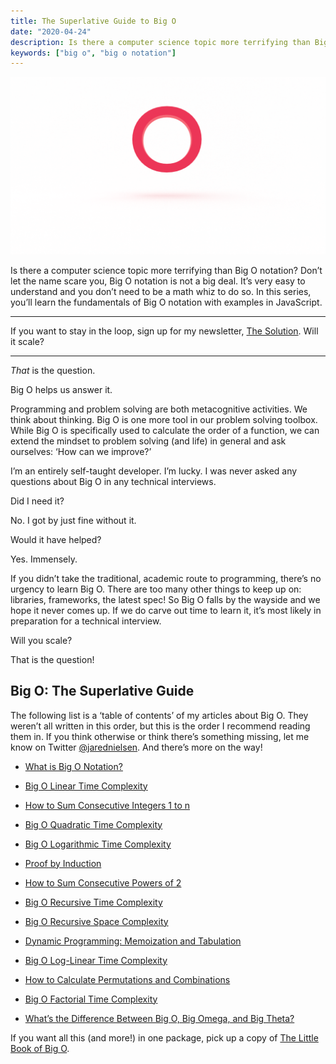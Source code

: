 ```yaml
---
title: The Superlative Guide to Big O
date: "2020-04-24"
description: Is there a computer science topic more terrifying than Big O? Don’t let the name scare you, Big O is not a big deal. Learn the fundamentals in this superlative guide.
keywords: ["big o", "big o notation"]
---
```


![](./jarednielsen-big-o.png)


Is there a computer science topic more terrifying than Big O notation? Don’t let the name scare you, Big O notation is not a big deal. It’s very easy to understand and you don’t need to be a math whiz to do so. In this series, you’ll learn the fundamentals of Big O notation with examples in JavaScript.

--- 

If you want to stay in the loop, sign up for my newsletter, [The Solution](http://eepurl.com/cP8CMn).
Will it scale?

---


_That_ is the question.

Big O helps us answer it.

Programming and problem solving are both metacognitive activities. We think about thinking. Big O is one more tool in our problem solving toolbox. While Big O is specifically used to calculate the order of a function, we can extend the mindset to problem solving (and life) in general and ask ourselves: ‘How can we improve?’

I’m an entirely self-taught developer. I’m lucky. I was never asked any questions about Big O in any technical interviews.

Did I need it?

No. I got by just fine without it.

Would it have helped?

Yes. Immensely.

If you didn’t take the traditional, academic route to programming, there’s no urgency to learn Big O. There are too many other things to keep up on: libraries, frameworks, the latest spec! So Big O falls by the wayside and we hope it never comes up. If we do carve out time to learn it, it’s most likely in preparation for a technical interview.

Will you scale? 

That is the question!


## Big O: The Superlative Guide

The following list is a ‘table of contents’ of my articles about Big O. They weren’t all written in this order, but this is the order I recommend reading them in. If you think otherwise or think there’s something missing, let me know on Twitter [@jarednielsen](https://twitter.com/jarednielsen). And there’s more on the way!

* [What is Big O Notation?](https://jarednielsen.com/big-o-notation/)

* [Big O Linear Time Complexity](https://jarednielsen.com/big-o-linear-time-complexity/)

* [How to Sum Consecutive Integers 1 to n](https://jarednielsen.com/sum-consecutive-integers/)

* [Big O Quadratic Time Complexity](https://jarednielsen.com/big-o-quadratic-time-complexity/)

* [Big O Logarithmic Time Complexity](https://jarednielsen.com/big-o-logarithmic-time-complexity/)

* [Proof by Induction](https://jarednielsen.com/proof-induction/)

* [How to Sum Consecutive Powers of 2](https://jarednielsen.com/sum-consecutive-powers-2/)

* [Big O Recursive Time Complexity](https://jarednielsen.com/big-o-recursive-time-complexity/)

* [Big O Recursive Space Complexity](https://jarednielsen.com/big-o-recursive-space-complexity/)

* [Dynamic Programming: Memoization and Tabulation](https://jarednielsen.com/dynamic-programming-memoization-tabulation/)

* [Big O Log-Linear Time Complexity](https://jarednielsen.com/big-o-log-linear-time-complexity/)

* [How to Calculate Permutations and Combinations](https://jarednielsen.com/calculate-permutations-combinations/)

* [Big O Factorial Time Complexity](https://jarednielsen.com/big-o-factorial-time-complexity/)

* [What’s the Difference Between Big O, Big Omega, and Big Theta?](https://jarednielsen.com/big-o-omega-theta/)

If you want all this (and more!) in one package, pick up a copy of [The Little Book of Big O](https://gum.co/big-o).
